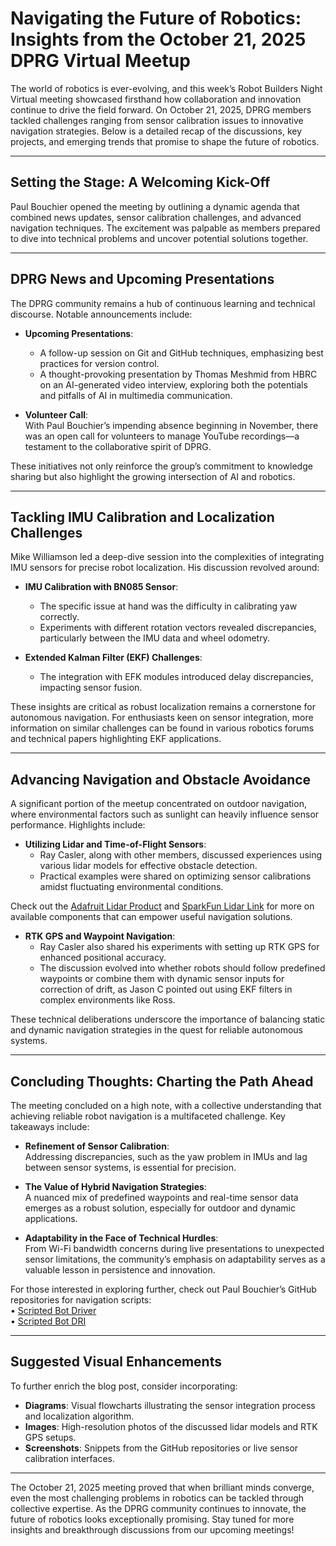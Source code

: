 # Navigating the Future of Robotics: Insights from the October 21, 2025 DPRG Virtual Meetup

The world of robotics is ever-evolving, and this week’s Robot Builders Night Virtual meeting showcased firsthand how collaboration and innovation continue to drive the field forward. On October 21, 2025, DPRG members tackled challenges ranging from sensor calibration issues to innovative navigation strategies. Below is a detailed recap of the discussions, key projects, and emerging trends that promise to shape the future of robotics.

---

## Setting the Stage: A Welcoming Kick-Off

Paul Bouchier opened the meeting by outlining a dynamic agenda that combined news updates, sensor calibration challenges, and advanced navigation techniques. The excitement was palpable as members prepared to dive into technical problems and uncover potential solutions together.

---

## DPRG News and Upcoming Presentations

The DPRG community remains a hub of continuous learning and technical discourse. Notable announcements include:

- **Upcoming Presentations**:  
  - A follow-up session on Git and GitHub techniques, emphasizing best practices for version control.
  - A thought-provoking presentation by Thomas Meshmid from HBRC on an AI-generated video interview, exploring both the potentials and pitfalls of AI in multimedia communication.

- **Volunteer Call**:  
  With Paul Bouchier’s impending absence beginning in November, there was an open call for volunteers to manage YouTube recordings—a testament to the collaborative spirit of DPRG.

These initiatives not only reinforce the group’s commitment to knowledge sharing but also highlight the growing intersection of AI and robotics.

---

## Tackling IMU Calibration and Localization Challenges

Mike Williamson led a deep-dive session into the complexities of integrating IMU sensors for precise robot localization. His discussion revolved around:

- **IMU Calibration with BN085 Sensor**:  
  - The specific issue at hand was the difficulty in calibrating yaw correctly.
  - Experiments with different rotation vectors revealed discrepancies, particularly between the IMU data and wheel odometry.

- **Extended Kalman Filter (EKF) Challenges**:  
  - The integration with EFK modules introduced delay discrepancies, impacting sensor fusion.
  
These insights are critical as robust localization remains a cornerstone for autonomous navigation. For enthusiasts keen on sensor integration, more information on similar challenges can be found in various robotics forums and technical papers highlighting EKF applications.

---

## Advancing Navigation and Obstacle Avoidance

A significant portion of the meetup concentrated on outdoor navigation, where environmental factors such as sunlight can heavily influence sensor performance. Highlights include:

- **Utilizing Lidar and Time-of-Flight Sensors**:  
  - Ray Casler, along with other members, discussed experiences using various lidar models for effective obstacle detection.
  - Practical examples were shared on optimizing sensor calibrations amidst fluctuating environmental conditions.

Check out the [Adafruit Lidar Product](https://www.adafruit.com/product/4441) and [SparkFun Lidar Link](https://www.sparkfun.com/lidar-lite-v3hp.html) for more on available components that can empower useful navigation solutions.

- **RTK GPS and Waypoint Navigation**:  
  - Ray Casler also shared his experiments with setting up RTK GPS for enhanced positional accuracy.
  - The discussion evolved into whether robots should follow predefined waypoints or combine them with dynamic sensor inputs for correction of drift, as Jason C pointed out using EKF filters in complex environments like Ross.

These technical deliberations underscore the importance of balancing static and dynamic navigation strategies in the quest for reliable autonomous systems.

---

## Concluding Thoughts: Charting the Path Ahead

The meeting concluded on a high note, with a collective understanding that achieving reliable robot navigation is a multifaceted challenge. Key takeaways include:

- **Refinement of Sensor Calibration**:  
  Addressing discrepancies, such as the yaw problem in IMUs and lag between sensor systems, is essential for precision.

- **The Value of Hybrid Navigation Strategies**:  
  A nuanced mix of predefined waypoints and real-time sensor data emerges as a robust solution, especially for outdoor and dynamic applications.

- **Adaptability in the Face of Technical Hurdles**:  
  From Wi-Fi bandwidth concerns during live presentations to unexpected sensor limitations, the community’s emphasis on adaptability serves as a valuable lesson in persistence and innovation.

For those interested in exploring further, check out Paul Bouchier’s GitHub repositories for navigation scripts:  
• [Scripted Bot Driver](https://github.com/PaulBouchier/scripted_bot_driver)  
• [Scripted Bot DRI](https://github.com/PaulBouchier/scripted_bot_dri)

---

## Suggested Visual Enhancements

To further enrich the blog post, consider incorporating:
- **Diagrams**: Visual flowcharts illustrating the sensor integration process and localization algorithm.
- **Images**: High-resolution photos of the discussed lidar models and RTK GPS setups.
- **Screenshots**: Snippets from the GitHub repositories or live sensor calibration interfaces.

---

The October 21, 2025 meeting proved that when brilliant minds converge, even the most challenging problems in robotics can be tackled through collective expertise. As the DPRG community continues to innovate, the future of robotics looks exceptionally promising. Stay tuned for more insights and breakthrough discussions from our upcoming meetings!